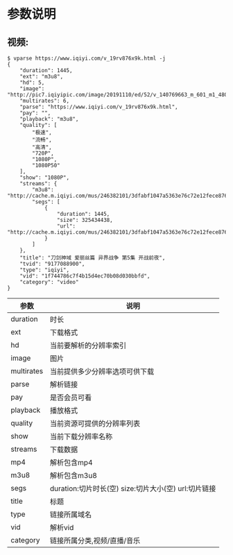 # 参数说明
## 视频:
```
$ vparse https://www.iqiyi.com/v_19rv876x9k.html -j
{
    "duration": 1445,
    "ext": "m3u8",
    "hd": 5,
    "image": "http://pic7.iqiyipic.com/image/20191110/ed/52/v_140769663_m_601_m1_480_270.jpg",
    "multirates": 6,
    "parse": "https://www.iqiyi.com/v_19rv876x9k.html",
    "pay": "",
    "playback": "m3u8",
    "quality": [
        "极速",
        "流畅",
        "高清",
        "720P",
        "1080P",
        "1080P50"
    ],
    "show": "1080P",
    "streams": {
        "m3u8": "http://cache.m.iqiyi.com/mus/246382101/3dfabf1047a5363e76c72e12fece8764/afbe8fd3d73448c9//20191107/00/78/ef4f5563bef229be82c368d0cb153807.m3u8",
        "segs": [
            {
                "duration": 1445,
                "size": 325434438,
                "url": "http://cache.m.iqiyi.com/mus/246382101/3dfabf1047a5363e76c72e12fece8764/afbe8fd3d73448c9//20191107/00/78/ef4f5563bef229be82c368d0cb153807.m3u8"
            }
        ]
    },
    "title": "刀剑神域 爱丽丝篇 异界战争 第5集 开战前夜",
    "tvid": "9177088900",
    "type": "iqiyi",
    "vid": "1f744786c7f4b15d4ec70b08d030bbfd",
    "category": "video"
}
```

| 参数 | 说明 |
| --- | --- |
| duration | 时长 |
| ext | 下载格式 |
| hd | 当前要解析的分辨率索引 |
| image | 图片 |
| multirates  | 当前提供多少分辨率选项可供下载 |
| parse | 解析链接 |
| pay | 是否会员可看 |
| playback | 播放格式 |
| quality | 当前资源可提供的分辨率列表 |
| show | 当前下载分辨率名称 |
| streams | 下载数据 |
| mp4 | 解析包含mp4 |
| m3u8 | 解析包含m3u8 |
| segs | duration:切片时长(空) size:切片大小(空) url:切片链接 |
| title | 标题 |
| type | 链接所属域名 |
| vid | 解析vid |
| category | 链接所属分类,视频/直播/音乐|
